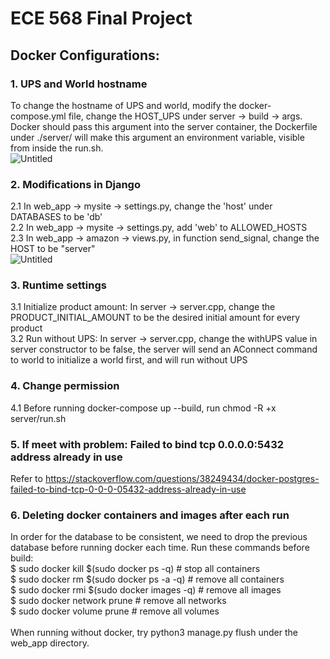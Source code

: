 ECE 568 Final Project
===

Docker Configurations: 
---
### 1. UPS and World hostname
To change the hostname of UPS and world, modify the docker-compose.yml file, change the HOST_UPS under server -> build -> args. Docker should pass this argument into the server container, the Dockerfile under ./server/ will make this argument an environment variable, visible from inside the run.sh.<br>
![Untitled](https://user-images.githubusercontent.com/49318361/164995413-2ea68d15-3080-49d1-9389-ab0cc8bebc5d.png)

### 2. Modifications in Django
2.1 In web_app -> mysite -> settings.py, change the 'host' under DATABASES to be 'db'<br>
2.2 In web_app -> mysite -> settings.py, add 'web' to ALLOWED_HOSTS<br>
2.3 In web_app -> amazon -> views.py, in function send_signal, change the HOST to be "server"<br>
![Untitled](https://user-images.githubusercontent.com/49318361/164996218-32bc3728-e6fa-4485-b15f-99719e42814d.png)


### 3. Runtime settings
3.1 Initialize product amount: In server -> server.cpp, change the PRODUCT_INITIAL_AMOUNT to be the desired initial amount for every product<br>
3.2 Run without UPS: In server -> server.cpp, change the withUPS value in server constructor to be false, the server will send an AConnect command to world to initialize a world first, and will run without UPS<br>

### 4. Change permission
4.1 Before running docker-compose up --build, run chmod -R +x server/run.sh

### 5. If meet with problem: Failed to bind tcp 0.0.0.0:5432 address already in use
Refer to https://stackoverflow.com/questions/38249434/docker-postgres-failed-to-bind-tcp-0-0-0-05432-address-already-in-use

### 6. Deleting docker containers and images after each run
In order for the database to be consistent, we need to drop the previous database before running docker each time. Run these commands before build:
 <br>
$ sudo docker kill $(sudo docker ps -q) # stop all containers <br>
$ sudo docker rm $(sudo docker ps -a -q) # remove all containers  <br>
$ sudo docker rmi $(sudo docker images -q) # remove all images <br>
$ sudo docker network prune # remove all networks <br>
$ sudo docker volume prune # remove all volumes  <br>
 <br>
When running without docker, try python3 manage.py flush under the web_app directory.
